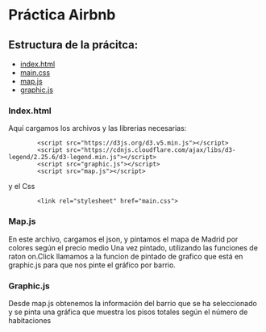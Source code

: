 # Práctica Airbnb

## Estructura de la prácitca:

- [index.html](/index.html)
- [main.css](/main.css)
- [map.js](/map.js)
- [graphic.js](/graphic.js)

### Index.html

Aquí cargamos los archivos y las librerias necesarias:
```
        <script src="https://d3js.org/d3.v5.min.js"></script>
        <script src="https://cdnjs.cloudflare.com/ajax/libs/d3-legend/2.25.6/d3-legend.min.js"></script>
        <script src="graphic.js"></script>
        <script src="map.js"></script>
```
y el Css
```
        <link rel="stylesheet" href="main.css">
```

### Map.js

En este archivo, cargamos el json, y pintamos el mapa de Madrid por colores según el precio medio
Una vez pintado, utilizando las funciones de raton on.Click llamamos a la funcion de pintado de grafico que está en graphic.js para que nos pinte el gráfico por barrio.

### Graphic.js

Desde map.js obtenemos la información del barrio que se ha seleccionado y se pinta una gráfica que muestra los pisos totales según el número de habitaciones

